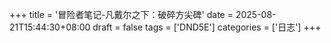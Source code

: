 +++
title = '冒险者笔记-凡戴尔之下：破碎方尖碑'
date = 2025-08-21T15:44:30+08:00
draft = false
tags = ['DND5E']
categories = ['日志']
+++
